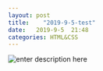 ```yaml
---
layout: post
title:    "2019-9-5-test"
date:   2019-9-5  21:48 
categories: HTML&CSS
---
```


![enter description here](https://www.github.com/LonlyPan/LonlyPan.github.io/raw/master/images/Posts/2019-9-5-test/1567691312304.png)